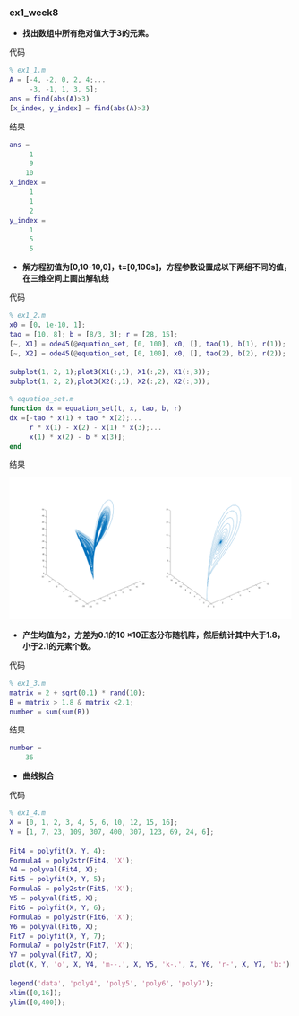 ### ex1_week8

- **找出数组中所有绝对值大于3的元素。**

代码

```matlab
% ex1_1.m
A = [-4, -2, 0, 2, 4;...
     -3, -1, 1, 3, 5];
ans = find(abs(A)>3)
[x_index, y_index] = find(abs(A)>3)
```

结果

```matlab
ans =
     1
     9
    10
x_index =
     1
     1
     2
y_index =
     1
     5
     5
```

- **解方程初值为[0,10-10,0]，t=[0,100s]，方程参数设置成以下两组不同的值，在三维空间上画出解轨线**

代码

```matlab
% ex1_2.m
x0 = [0. 1e-10, 1];
tao = [10, 8]; b = [8/3, 3]; r = [28, 15];
[~, X1] = ode45(@equation_set, [0, 100], x0, [], tao(1), b(1), r(1));
[~, X2] = ode45(@equation_set, [0, 100], x0, [], tao(2), b(2), r(2));

subplot(1, 2, 1);plot3(X1(:,1), X1(:,2), X1(:,3));
subplot(1, 2, 2);plot3(X2(:,1), X2(:,2), X2(:,3));
```

```matlab
% equation_set.m
function dx = equation_set(t, x, tao, b, r)
dx =[-tao * x(1) + tao * x(2);...
     r * x(1) - x(2) - x(1) * x(3);...
     x(1) * x(2) - b * x(3)];
end
```

结果

![ex1_2](ex1_2.png)

- **产生均值为2，方差为0.1的10 ×10正态分布随机阵，然后统计其中大于1.8，小于2.1的元素个数。**

代码

```matlab
% ex1_3.m
matrix = 2 + sqrt(0.1) * rand(10);
B = matrix > 1.8 & matrix <2.1;
number = sum(sum(B))
```

结果

```matlab
number =
    36
```

- **曲线拟合**

代码

```matlab
% ex1_4.m
X = [0, 1, 2, 3, 4, 5, 6, 10, 12, 15, 16];
Y = [1, 7, 23, 109, 307, 400, 307, 123, 69, 24, 6];

Fit4 = polyfit(X, Y, 4);
Formula4 = poly2str(Fit4, 'X');
Y4 = polyval(Fit4, X);
Fit5 = polyfit(X, Y, 5);
Formula5 = poly2str(Fit5, 'X');
Y5 = polyval(Fit5, X);
Fit6 = polyfit(X, Y, 6);
Formula6 = poly2str(Fit6, 'X');
Y6 = polyval(Fit6, X);
Fit7 = polyfit(X, Y, 7);
Formula7 = poly2str(Fit7, 'X');
Y7 = polyval(Fit7, X);
plot(X, Y, 'o', X, Y4, 'm--.', X, Y5, 'k-.', X, Y6, 'r-', X, Y7, 'b:');

legend('data', 'poly4', 'poly5', 'poly6', 'poly7');
xlim([0,16]);
ylim([0,400]);
```

